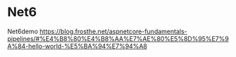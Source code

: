 # Net6
Net6demo
https://blog.frosthe.net/aspnetcore-fundamentals-pipelines/#%E4%B8%80%E4%B8%AA%E7%AE%80%E5%8D%95%E7%9A%84-hello-world-%E5%BA%94%E7%94%A8
